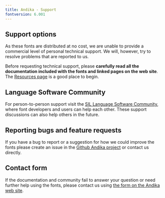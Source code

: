 ```yaml
---
title: Andika - Support
fontversion: 6.001
---
```


## Support options

As these fonts are distributed at no cost, we are unable to provide a commercial level of personal technical support. We will, however, try to resolve problems that are reported to us.

Before requesting technical support, please **carefully read all the documentation included with the fonts and linked pages on the web site**. The [Resources page](resources.md) is a good place to begin.

## Language Software Community

For person-to-person support visit the [SIL Language Software Community](https://community.software.sil.org/c/silfonts), where font developers and users can help each other. These support discussions can also help others in the future.

## Reporting bugs and feature requests

If you have a bug to report or a suggestion for how we could improve the fonts please create an issue in the [Github Andika project](https://github.com/silnrsi/font-andika/issues) or contact us directly.

## Contact form

If the documentation and community fail to answer your question or need further help using the fonts, please contact us using [the form on the Andika web site](https://software.sil.org/andika/about/contact/).

